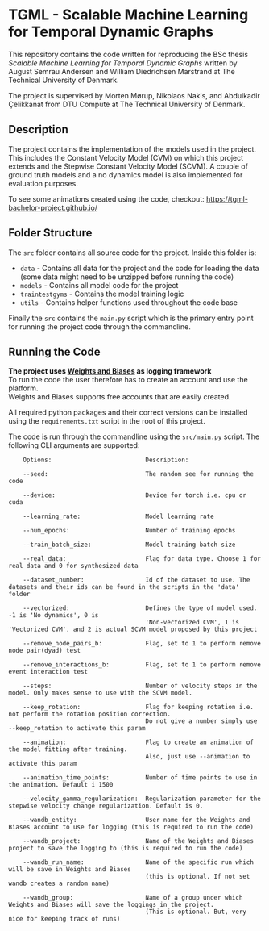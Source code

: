 # TGML - Scalable Machine Learning for Temporal Dynamic Graphs
This repository contains the code written for reproducing the BSc thesis *Scalable Machine Learning for Temporal Dynamic Graphs* written by August Semrau Andersen and William Diedrichsen Marstrand at The Technical University of Denmark.

The project is supervised by Morten Mørup, Nikolaos Nakis, and Abdulkadir Çelikkanat from DTU Compute at The Technical University of Denmark.

## Description
The project contains the implementation of the models used in the project. This includes the Constant Velocity Model (CVM) on which this project extends and the Stepwise Constant Velocity Model (SCVM). A couple of ground truth models and a no dynamics model is also implemented for evaluation purposes.

To see some animations created using the code, checkout: https://tgml-bachelor-project.github.io/

## Folder Structure
The `src` folder contains all source code for the project. Inside this folder is:
* `data` - Contains all data for the project and the code for loading the data (some data might need to be unzipped before running the code)
* `models` - Contains all model code for the project
* `traintestgyms` - Contains the model training logic
* `utils` - Contains helper functions used throughout the code base

Finally the `src` contains the `main.py` script which is the primary entry point for running the project code through the commandline.

## Running the Code
**The project uses [Weights and Biases](https://wandb.ai) as logging framework** <br>
To run the code the user therefore has to create an account and use the platform. <br>
Weights and Biases supports free accounts that are easily created.


All required python packages and their correct versions can be installed using the `requirements.txt` script in the root of this project.

The code is run through the commandline using the `src/main.py` script. The following CLI arguments are supported:
```
    Options:                          Description:
    
    --seed:                           The random see for running the code
    
    --device:                         Device for torch i.e. cpu or cuda
    
    --learning_rate:                  Model learning rate
    
    --num_epochs:                     Number of training epochs
    
    --train_batch_size:               Model training batch size
    
    --real_data:                      Flag for data type. Choose 1 for real data and 0 for synthesized data
    
    --dataset_number:                 Id of the dataset to use. The datasets and their ids can be found in the scripts in the 'data' folder
    
    --vectorized:                     Defines the type of model used. -1 is 'No dynamics', 0 is 
                                      'Non-vectorized CVM', 1 is 'Vectorized CVM', and 2 is actual SCVM model proposed by this project
                  
    --remove_node_pairs_b:            Flag, set to 1 to perform remove node pair(dyad) test
    
    --remove_interactions_b:          Flag, set to 1 to perform remove event interaction test
    
    --steps:                          Number of velocity steps in the model. Only makes sense to use with the SCVM model.
    
    --keep_rotation:                  Flag for keeping rotation i.e. not perform the rotation position correction. 
                                      Do not give a number simply use --keep_rotation to activate this param
                     
    --animation:                      Flag to create an animation of the model fitting after training. 
                                      Also, just use --animation to activate this param
                 
    --animation_time_points:          Number of time points to use in the animation. Default i 1500
    
    --velocity_gamma_regularization:  Regularization parameter for the stepwise velocity change regularization. Default is 0.
    
    --wandb_entity:                   User name for the Weights and Biases account to use for logging (this is required to run the code)
    
    --wandb_project:                  Name of the Weights and Biases project to save the logging to (this is required to run the code)
    
    --wandb_run_name:                 Name of the specific run which will be save in Weights and Biases 
                                      (this is optional. If not set wandb creates a random name)
                      
    --wandb_group:                    Name of a group under which Weights and Biases will save the loggings in the project. 
                                      (This is optional. But, very nice for keeping track of runs)
```
